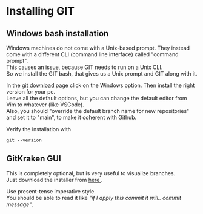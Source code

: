# Installing GIT

## Windows bash installation

Windows machines do not come with a Unix-based prompt. They instead come with a different CLI (command line interface) called "command prompt".  
This causes an issue, because GIT needs to run on a Unix CLI.  
So we install the GIT bash, that gives us a Unix prompt and GIT along with it.  

In the [git download page](https://git-scm.com/downloads) click on the Windows option. Then install the right version for your pc.  
Leave all the default options, but you can change the default editor from Vim to whatever (like VSCode).  
Also, you should "override the default branch name for new repositories" and set it to "main", to make it coherent with Github.

Verify the installation with 
```
git --version
```

## GitKraken GUI

This is completely optional, but is very useful to visualize branches.  
Just download the installer from [here ](https://www.gitkraken.com/).  

Use present-tense imperative style.  
You should be able to read it like *"if I apply this commit it will.. commit message"*.